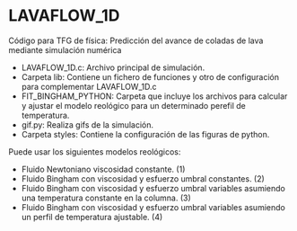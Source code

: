 # LAVAFLOW_1D
 Código para TFG de física: Predicción del avance de coladas de lava mediante simulación numérica
 
- LAVAFLOW_1D.c: Archivo principal de simulación.
- Carpeta lib: Contiene un fichero de funciones y otro de configuración para complementar LAVAFLOW_1D.c
- FIT_BINGHAM_PYTHON: Carpeta que incluye los archivos para calcular y ajustar el modelo reológico para un determinado perefil de temperatura.
- gif.py: Realiza gifs de la simulación.
- Carpeta styles: Contiene la configuración de las figuras de python.

 Puede usar los siguientes modelos reológicos:
  * Fluido Newtoniano viscosidad constante. (1)
  * Fluido Bingham con viscosidad y esfuerzo umbral constantes. (2)
  * Fluido Bingham con viscosidad y esfuerzo umbral variables asumiendo una temperatura constante en la columna. (3)
  * Fluido Bingham con viscosidad y esfuerzo umbral variables asumiendo un perfil de temperatura ajustable. (4)
